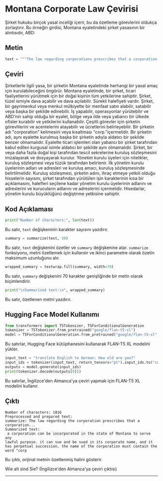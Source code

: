 # Montana Corporate Law Çevirisi

Şirket hukuku birçok yasal inceliği içerir, bu da özetleme görevlerini oldukça zorlaştırır. Bu örneğin girdisi, Montana eyaletindeki şirket yasasının bir alıntısıdır, ABD: 

## Metin
```python
text = """The law regarding corporations prescribes that a corporation can be incorporated in the state of Montana to serve any lawful purpose. In the state of Montana, a corporation has all the powers of a natural person for carrying out its business activities. The corporation can sue and be sued in its corporate name. It has perpetual succession. The corporation can buy, sell or otherwise acquire an interest in a real or personal property. It can conduct business, carry on operations, and have offices and exercise the powers in a state, territory or district in possession of the US, or in a foreign country. It can appoint officers and agents of the corporation for various duties and fix their compensation. The name of a corporation must contain the word "corporation" or its abbreviation "corp."  The name of a corporation should not be deceptively similar to the name of another corporation incorporated in the same state. It should not be deceptively identical to the fictitious name adopted by a foreign corporation having business transactions in the state. The corporation is formed by one or more natural persons by executing and filing articles of incorporation to the secretary of state of filing. The qualifications for directors are fixed either by articles of incorporation or bylaws. The names and addresses of the initial directors and purpose of incorporation should be set forth in the articles of incorporation. The articles of incorporation should contain the corporate name, the number of shares authorized to issue, a brief statement of the character of business carried out by the corporation, the names and addresses of the directors until successors are elected, and name and addresses of incorporators. The shareholders have the power to change the size of board of directors."""
```

## Çeviri
Şirketlerle ilgili yasa, bir şirketin Montana eyaletinde herhangi bir yasal amaç için kurulabileceğini öngörür. Montana eyaletinde, bir şirket, ticari faaliyetlerini yürütmek için bir doğal kişinin tüm yetkilerine sahiptir. Şirket, tüzel ismiyle dava açabilir ve dava açılabilir. Sürekli halefiyeti vardır. Şirket, bir gayrimenkul veya menkul mülkiyette bir menfaat satın alabilir, satabilir veya başka bir şekilde edinebilir. İş yapabilir, operasyonlar yürütebilir ve ABD'nin sahip olduğu bir eyalet, bölge veya ilde veya yabancı bir ülkede ofisler kurabilir ve yetkilerini kullanabilir. Çeşitli görevler için şirketin görevlilerini ve acentelerini atayabilir ve ücretlerini belirleyebilir. Bir şirketin adı "corporation" kelimesini veya kısaltması "corp."içermelidir.  Bir şirketin adı, aynı eyalette kurulmuş başka bir şirketin adıyla aldatıcı bir şekilde benzer olmamalıdır. Eyalette ticari işlemleri olan yabancı bir şirket tarafından kabul edilen kurgusal isimle aldatıcı bir şekilde aynı olmamalıdır. Şirket, bir veya daha fazla doğal kişi tarafından tescil sekreterine kuruluş sözleşmesini imzalayarak ve dosyayarak kurulur. Yönetim kurulu üyeleri için nitelikler, kuruluş sözleşmesi veya tüzük tarafından belirlenir. İlk yönetim kurulu üyelerinin adları ve adresleri ve kuruluş amacı, kuruluş sözleşmesinde belirtilmelidir. Kuruluş sözleşmesi, şirketin adını, ihraç etmeye yetkili olduğu hisselerin sayısını, şirket tarafından yürütülen işin karakterinin kısa bir açıklamasını, halefleri seçilene kadar yönetim kurulu üyelerinin adlarını ve adreslerini ve kurucuların adlarını ve adreslerini içermelidir. Hisedarlar, yönetim kurulu büyüklüğünü değiştirme yetkisine sahiptir.

## Kod Açıklaması
```python
print("Number of characters:", len(text))
```
Bu satır, `text` değişkeninin karakter sayısını yazdırır.

```python
summary = summarize(text, 50)
```
Bu satır, `text` değişkenini özetler ve `summary` değişkenine atar. `summarize` fonksiyonu, metni özetlemek için kullanılır ve ikinci parametre olarak özetin maksimum uzunluğunu alır.

```python
wrapped_summary = textwrap.fill(summary, width=70)
```
Bu satır, `summary` değişkenini 70 karakter genişliğinde bir metin olarak biçimlendirir.

```python
print("\nSummarized text:\n", wrapped_summary)
```
Bu satır, özetlenen metni yazdırır.

## Hugging Face Model Kullanımı
```python
from transformers import T5Tokenizer, T5ForConditionalGeneration
tokenizer = T5Tokenizer.from_pretrained("google/flan-t5-xl")
model = T5ForConditionalGeneration.from_pretrained("google/flan-t5-xl", device_map="auto")
```
Bu satırlar, Hugging Face kütüphanesini kullanarak FLAN-T5 XL modelini yükler.

```python
input_text = "translate English to German: How old are you?"
input_ids = tokenizer(input_text, return_tensors="pt").input_ids.to("cuda")
outputs = model.generate(input_ids)
print(tokenizer.decode(outputs[0]))
```
Bu satırlar, İngilizce'den Almanca'ya çeviri yapmak için FLAN-T5 XL modelini kullanır.

## Çıktı
```
Number of characters: 1816
Preprocessed and prepared text:
summarize: The law regarding the corporation prescribes that a corporation...
Summarized text:
 a corporation can be incorporated in the state of Montana to serve any
lawful purpose. it can sue and be sued in its corporate name, and it
has perpetual succession. the name of the corporation must contain the
word "corp
```
Bu çıktı, orijinal metnin özetlenmiş halini gösterir.

Wie alt sind Sie? (İngilizce'den Almanca'ya çeviri çıktısı)

---

